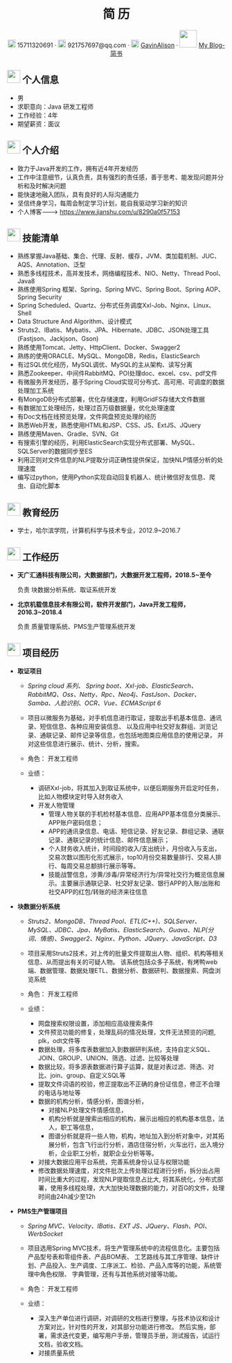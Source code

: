  <center>
     <h1>简  历</h1>
     <div>
         <span>
             <img src="assets/phone-solid.svg" width="18px">
             15711320691
         </span>
         ·
         <span>
             <img src="assets/envelope-solid.svg" width="18px">
             921757697@qq.com
         </span>
         ·
         <span>
             <img src="assets/github-brands.svg" width="18px">
             <a href="https://github.com/GavinAlison">GavinAlison</a>
         </span>
         ·
         <span>
             <img src="assets/jianshu.png" width="40px">
             <a href="https://www.jianshu.com/u/8290a0f57153">My Blog-简书</a>
         </span>
     </div>
 </center>

 ## <img src="assets/info-circle-solid.svg" width="30px"> 个人信息 

 - 男 
 - 求职意向：Java 研发工程师
 - 工作经验：4年
 - 期望薪资：面议

## <img src="assets/person.svg" width="30px"> 个人介绍

-   致力于Java开发的工作，拥有近4年开发经历 
-   工作中注意细节，认真负责，具有强烈的责任感，善于思考、能发现问题并分析和及时解决问题
-   能快速地融入团队，具有良好的人际沟通能力
-   坚信终身学习，每周会制定学习计划，能自我驱动学习新的知识
-   个人博客---> https://www.jianshu.com/u/8290a0f57153

## <img src="assets/tools-solid.svg" width="30px"> 技能清单

- 熟练掌握Java基础、集合、代理、反射、缓存，JVM、类加载机制、JUC、AQS、Annotation、泛型
- 熟悉多线程技术，高并发技术，网络编程技术、NIO、Netty、Thread Pool、Java8
- 熟练使用Spring 框架、Spring、Spring MVC、Spring Boot、Spring AOP、Spring Security
- Spring Scheduled、Quartz、分布式任务调度Xxl-Job、Nginx、Linux、Shell
- Data Structure And Algorithm、设计模式
- Struts2、IBatis、Mybatis、JPA、Hibernate、JDBC、JSON处理工具(Fastjson、Jackjson、Gson)
- 熟练使用Tomcat、Jetty、HttpClient、Docker、Swagger2
- 熟练的使用ORACLE、MySQL、MongoDB，Redis，ElasticSearch
- 有过SQL优化经历，MySQL调优、MySQL的主从架构、读写分离
- 熟悉Zookeeper、中间件RabbitMQ、POI处理doc、excel、csv、pdf文件
- 有微服务开发经历，基于Spring Cloud实现可分布式、高可用、可调度的数据处理加工系统
- 有MongoDB分布式部署，优化存储速度，利用GridFS存储大文件数据
- 有数据加工处理经历，处理过百万级数据量，优化处理速度
- 有Doc文档在线预览处理，文件网盘预览处理的经历
- 熟悉Web开发，熟悉使用HTML和JSP、CSS、JS、ExtJS、JQuery
- 熟练使用Maven、Gradle、SVN、Git
- 有搜索引擎的经历，利用ElasticSearch实现分布式部署、MySQL、SQLServer的数据同步至ES
- 利用正则对文件信息的NLP提取分词正确性提供保证，加快NLP情感分析的处理速度
- 编写过python，使用Python实现自动回复机器人、统计微信好友信息、爬虫、自动化脚本


## <img src="assets/graduation-cap-solid.svg" width="30px"> 教育经历

- 学士，哈尔滨学院，计算机科学与技术专业，2012.9~2016.7  


## <img src="assets/briefcase-solid.svg" width="30px"> 工作经历

- **天广汇通科技有限公司，大数据部门，大数据开发工程师，2018.5~至今**

   负责 块数据分析系统、取证系统开发

- **北京机载信息技术有限公司，软件开发部门，Java开发工程师，2016.3~2018.4**

   负责 质量管理系统、PMS生产管理系统开发
   
## <img src="assets/project-diagram-solid.svg" width="30px"> 项目经历

- **取证项目**
  
  - *Spring cloud 系列、 Spring boot、Xxl-job、ElasticSearch、RabbitMQ、Oss、Netty、Rpc、Neo4j、FastJson、Docker、Samba、人脸识别、OCR、Vue、ECMAScript 6*

  - 项目以微服务为基础，对手机信息进行取证，提取出手机基本信息、通讯录、短信信息、各种应用安装信息、
  以及应用中社交好友群组、浏览记录、通联记录、邮件记录等信息，也包括地图类应用信息的使用记录，
  并对这些信息进行展示、统计、分析，搜索。

  - 角色：  开发工程师
  - 业绩：
    -   调研Xxl-job，将其加入到取证系统中，以便后期服务开启定时任务，比如人物模块定时导入财务收入
    -   开发人物管理
        -   管理人物关联的手机检材基本信息、应用APP基本信息分类展示、APP账户密码信息；
        -   APP的通讯录信息、电话、短信记录、好友记录、群组记录、通联记录、通联记录的统计信息、邮件信息展示；
        -   个人财务收入统计，时间段的收入/支出统计，月份收入与支出，交易次数以图形化形式展示，top10月份交易数量排行、交易人排行、每周交易总额排行展示等等。
        -   技能战警信息，涉黄/涉毒/异常经济行为/异常社交行为概览信息展示。主要展示通联记录、社交好友记录、银行APP的入账/出账和社交APP的红包/转账的经济来往信息
  
-   **块数据分析系统**
    - *Struts2、MongoDB、Thread Pool、ETL(C++)、SQLServer、MySQL、JDBC、Jpa、MyBatis、ElasticSearch、Guava、NLP(分词、情感)、Swagger2、Nginx、Python、JQuery、JavaScript、D3*
    
    - 项目采用Struts2技术，对上传的批量文件提取出人物、组织、机构等相关信息、从而提出有关的可疑人物。
    该系统包括众多子系统，有烤鸭web端、数据管理、数据处理ETL、数据分析、数据研判、数据搜索、网盘浏览系统
    
    - 角色： 开发工程师
    - 业绩： 
        -   网盘搜索权限设置，添加相应高级搜索条件 
        -   文件预览功能的修复，处理乱码的情况处理，文件无法预览的问题, plk，odt文件等 
        -   数据处理，将多库表数据加入到数据研判系统，支持自定义SQL、JOIN、GROUP、UNION、筛选、过滤、比较等处理
        -   数据比较，将多源表数据进行算子运算，就是对表过滤、筛选、对比、join、group、自定义SQL等 
        -   提取文件词语的校验，修正提取出不正确的身份证信息，修正不合理的电话与地址等 
        -   数据的机构分析，情感分析，图谱分析，
            -   对接NLP处理文件情感信息，
            -   机构分析就是搜索出相应的机构，展示出相应的机构基本信息，法人，职工等信息，
            -   图谱分析就是将一些人物，机构，地址加入到分析对象中，对其拓展分析，包含飞行出行分析，酒店住宿分析，火车出行，出入境分析，企业职工分析，就职企业分析等等。 
        -   对接大数据应用平台系统，完善系统身份认证与权限功能
        -   修改数据处理速度，对文件批次上传处理过程进行分析，拆分出占用时间比重大的过程，发现NLP提取信息占比大,
        将其系统化，分布式部署，使用多线程处理，大大加快处理数据的能力，对百G的文件，处理时间由24h减少至12h
    
- **PMS生产管理项目**

  - *Spring MVC、Velocity、IBatis、EXT JS、JQuery、Flash、POI、WerbSocket*

  - 项目选用Spring MVC技术，将生产管理系统中的流程信息化。主要包括产品型号表和零组件表、产品BOM表、
  工艺路线与其工序管理、缺件计划、产品投入、生产调度、工序派工、检验、产品入库等的功能，系统管理中角色权限、
  字典管理，还有与其他系统对接等功能。
  
  - 角色： 开发工程师
  - 业绩： 
    -  深入生产单位进行调研，对调研的文档进行整理，与技术协议和设计方案对比，针对性的开发，对其部分功能进行修改。
    然后实施，部署，需求迭代变更，编写用户手册，管理员手册，测试报告，试运行文档，验收文档。
    -  对接质量系统
    

